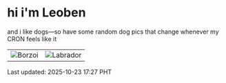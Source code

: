 # hi i'm Leoben

and i like dogs—so have some random dog pics that change whenever my CRON feels like it

|  |  |
|--------|----------|
| ![Borzoi](https://random-dog-vercel.vercel.app/api/random-borzoi?v=1761211670) | ![Labrador](https://random-dog-vercel.vercel.app/api/random-labrador?v=1761211670) |

Last updated: 2025-10-23 17:27 PHT
